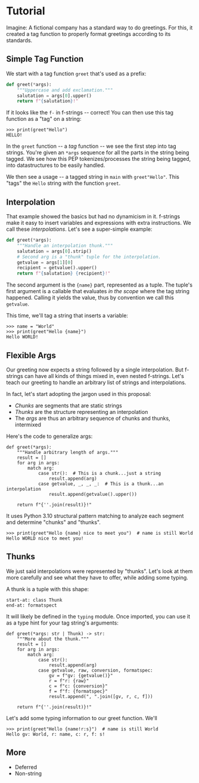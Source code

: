 # Tutorial

Imagine: A fictional company has a standard way to do greetings. For this, it
created a tag function to properly format greetings  according to its standards.

## Simple Tag Function

We start with a tag function ``greet`` that's used as a prefix:

```python
def greet(*args):
    """Uppercase and add exclamation."""
    salutation = args[0].upper()
    return f"{salutation}!"
```

If it looks like the ``f-`` in f-strings -- correct! You can then use this tag
function as a "tag" on a string:

```{code-block} python
>>> print(greet"Hello")
HELLO!
```

In the ``greet`` function -- a *tag* function -- we see the first step into
tag strings. You're given an ``*args`` sequence for all the parts in the
string being tagged. We see how this PEP tokenizes/processes the string
being tagged, into datastructures to be easily handled.

We then see a usage -- a tagged string in ``main`` with ``greet"Hello"``. This
"tags" the ``Hello`` string with the function ``greet``.

## Interpolation

That example showed the basics but had no dynamicism in it. f-strings make
it easy to insert variables and expressions with extra instructions. We
call these *interpolations*. Let's see a super-simple example:

```python
def greet(*args):
    """Handle an interpolation thunk."""
    salutation = args[0].strip()
    # Second arg is a "thunk" tuple for the interpolation.
    getvalue = args[1][0]
    recipient = getvalue().upper()
    return f"{salutation} {recipient}!"
```

The second argument is the ``{name}`` part, represented as a tuple. The
tuple's first argument is a callable that evaluates *in the scope* where the
tag string happened. Calling it yields the value, thus by convention we call
this ``getvalue``.

This time, we'll tag a string that inserts a variable:

```{code-block} python
>>> name = "World"
>>> print(greet"Hello {name}")
Hello WORLD!
```

## Flexible Args

Our greeting now expects a string followed by a single interpolation. But
f-strings can have all kinds of things mixed in, even nested f-strings.
Let's teach our greeting to handle an arbitrary list of strings and
interpolations.

In fact, let's start adopting the jargon used in this proposal:

- *Chunks* are segments that are static strings
- *Thunks* are the structure representing an interpolation
- The *args* are thus an arbitrary sequence of chunks and thunks, intermixed

Here's the code to generalize args:

```{code-block} python
def greet(*args):
    """Handle arbitrary length of args."""
    result = []
    for arg in args:
        match arg:
            case str():  # This is a chunk...just a string
                result.append(arg)
            case getvalue, _, _, _:  # This is a thunk...an interpolation
                result.append(getvalue().upper())

    return f"{''.join(result)}!"
```

It uses Python 3.10 structural pattern matching to analyze each segment and
determine "chunks" and "thunks".

```{code-block} python
>>> print(greet"Hello {name} nice to meet you")  # name is still World
Hello WORLD nice to meet you!
```

## Thunks

We just said interpolations were represented by "thunks". Let's look at them
more carefully and see what they have to offer, while adding some typing.

A thunk is a tuple with this shape:

```{literalinclude} ../../src/tagstr_site/__init__.py
start-at: class Thunk
end-at: formatspect
```

<!--- invisible-code-block: python
from tagstr_site import Thunk
-->

It will likely be defined in the `typing` module. Once imported, you can use it as a type hint for your tag string's arguments:

```{code-block} python
def greet(*args: str | Thunk) -> str:
    """More about the thunk."""
    result = []
    for arg in args:
        match arg:
            case str():
                result.append(arg)
            case getvalue, raw, conversion, formatspec:
                gv = f"gv: {getvalue()}"
                r = f"r: {raw}"
                c = f"c: {conversion}"
                f = f"f: {formatspec}"
                result.append(", ".join([gv, r, c, f]))

    return f"{''.join(result)}!"
```

Let's add some typing information to our greet function.
We'll

```{code-block} python
>>> print(greet"Hello {name!r:s}")  # name is still World
Hello gv: World, r: name, c: r, f: s!
```


## More

- Deferred
- Non-string